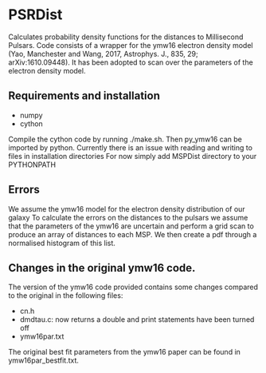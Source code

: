 # PSRDist
Calculates probability density functions for the distances to Millisecond Pulsars.
Code consists of a wrapper for the ymw16 electron density model (Yao, Manchester and Wang, 2017, Astrophys. J., 835, 29; arXiv:1610.09448). It has been adopted to scan over the parameters of the electron density model.

## Requirements and installation
- numpy
- cython

Compile the cython code by running ./make.sh. Then py_ymw16 can be imported by python.
Currently there is an issue with reading and writing to files in installation directories
For now simply add MSPDist directory to your PYTHONPATH

## Errors
We assume the ymw16 model for the electron density distribution of our galaxy
To calculate the errors on the distances to the pulsars we assume that the
parameters of the ymw16 are uncertain and perform a grid scan to produce an array
of distances to each MSP. We then create a pdf through a normalised histogram of this list.

## Changes in the original ymw16 code.
The version of the ymw16 code provided contains some changes compared to the original in the following files:
- cn.h
- dmdtau.c: now returns a double and print statements have been turned off
- ymw16par.txt

The original best fit parameters from the ymw16 paper can be found in ymw16par_bestfit.txt.
